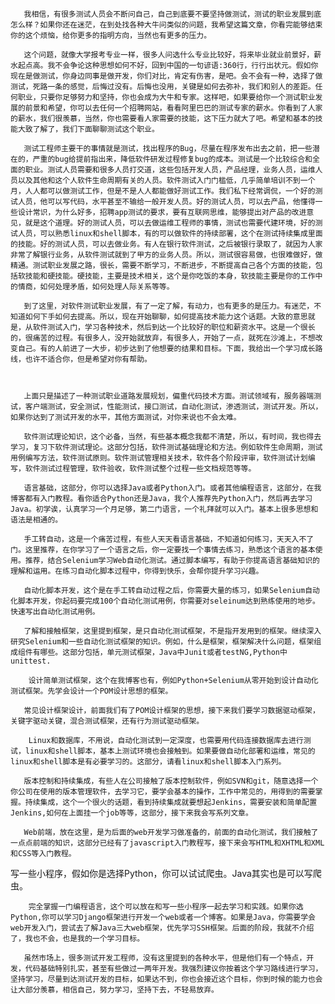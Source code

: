        我相信，有很多测试人员会不断问自己，自己到底要不要坚持做测试，测试的职业发展到底怎么样？如果你还在迷茫，在到处找各种大牛问类似的问题，我希望这篇文章，你看完能够结束你的这个烦恼，给你更多的指明方向，当然也有更多的压力。
    
       这个问题，就像大学报考专业一样，很多人问选什么专业比较好，将来毕业就业前景好，薪水起点高。我不会争论这种思想如何不好，回到中国的一句谚语:360行，行行出状元。假如你现在是做测试，你身边同事是做开发，你们对比，肯定有伤害，是吧。会不会有一种，选择了做测试，死路一条的感觉，后悔过没有。后悔也没用，关键是如何去弥补，我们和别人的差距。任何职业，只要你足够努力和坚持，你也会成为大牛和专家。这样吧，如果要给你一个测试职业发展的前景和希望，你可以去任何一个招聘网站，看看阿里巴巴的测试专家的薪水。你看到了人家的薪水，我们很羡慕，当然，你也需要看人家需要的技能，这下压力就大了吧。希望和基本的技能大致了解了，我们下面聊聊测试这个职业。
    
       测试工程师主要干的事情就是测试，找出程序的Bug，尽量在程序发布出去之前，把一些潜在的，严重的bug给提前指出来，降低软件研发过程修复bug的成本。测试是一个比较综合和全面的职业。测试人员需要和很多人员打交道，这些包括开发人员，产品经理，业务人员，运维人员以及其他和这个人软件生命周期有关的人员。软件测试入门门槛低，几乎简单培训不到一个月，人人都可以做测试工作，但是不是人人都能做好测试工作。我们私下经常调侃，一个好的测试人员，他可以写代码，水平甚至不输给一般开发人员。好的测试人员，可以去产品，他懂得一些设计常识，为什么好多，招聘app测试的要求，要有互联网思维，能够提出对产品的改进意见，就是这个道理。好的测试人员，可以去做运维工程师的事情，测试也需要代建环境，好的测试人员，可以熟悉linux和shell脚本，有的可以做软件的持续部署，这个在测试持续集成里面的技能。好的测试人员，可以去做业务。有人在银行软件测试，之后被银行录取了，就因为人家非常了解银行业务，从软件测试就到了甲方的业务人员。所以，测试很容易做，也很难做好，做精通。测试职业发展之路，很长，需要不断学习，不断进步，不断提高自己各个方面的技能，包括软技能和硬技能。硬技能，主要是技术相关，这个是你吃饭的本身，软技能主要是你的工作中的情商，如何处理矛盾，如何处理人际关系等等。
    
       到了这里，对软件测试职业发展，有了一定了解，有动力，也有更多的是压力。有迷茫，不知道如何下手如何去提高。所以，现在开始聊聊，如何提高技术能力这个话题。大致的意思就是，从软件测试入门，学习各种技术，然后到达一个比较好的职位和薪资水平。这是一个很长的，很痛苦的过程。有很多人，没开始就放弃，有很多人，开始了一点，就死在沙滩上，不想改变自己。有的人前进了一大步，初步达到了他想要的结果和目标。下面，我给出一个学习成长路线，也许不适合你，但是希望对你有帮助。



       上面只是描述了一种测试职业道路发展规划，偏重代码技术方面。测试领域有，服务器端测试，客户端测试，安全测试，性能测试，接口测试，自动化测试，渗透测试，测试开发。所以，如果你达到了测试开发的水平，其他方面测试，对你来说也不会太难。
    
       软件测试理论知识，这个必备，当然，有些基本概念我都不清楚，所以，有时间，我也得去学习，复习下软件测试理论。这部分包括，软件测试基础理论和方法。例如软件生命周期，测试用例编写方法，软件测试原则。软件测试管理相关技术，软件各个阶段评审，软件测试计划编写，软件测试过程管理，软件验收，软件测试整个过程一些文档规范等等。 
    
       语言基础，这部分，你可以选择Java或者Python入门。或者其他编程语言，这部分，在我博客都有入门教程。看你适合Python还是Java，我个人推荐先Python入门，然后再去学习Java。初学诶，认真学习一个月足够，第二门语言，一个礼拜就可以入门。基本上很多思想和语法是相通的。
    
       手工转自动，这是一个痛苦过程，有些人天天看语言基础，不知道如何练习，天天入不了门。这里推荐，在你学习了一个语言之后，你一定要找一个事情去练习，熟悉这个语言的基本使用。推荐，结合Selenium学习Web自动化测试。通过脚本编写，有助于你提高语言基础知识的理解和运用。在练习自动化脚本过程中，你得到快乐，会帮你提升学习兴趣。
    
       自动化脚本开发，这个是在手工转自动过程之后，你需要大量的练习，如果Selenium自动化脚本开发，你起码要完成100个自动化测试用例，你需要对seleinum达到熟练使用的地步。快速写出自动化测试用例。
    
       了解和接触框架，这里提到框架，是只自动化测试框架，不是指开发用到的框架。继续深入研究Selenium和一些自动化测试框架的知识。例如，什么是框架，框架解决什么问题，框架组成组件有哪些。这部分包括，单元测试框架，Java中Junit或者testNG,Python中unittest.
    
        设计简单测试框架，这个在我博客也有，例如Python+Selenium从零开始到设计自动化测试框架。先学会设计一个POM设计思想的框架。
    
       常见设计框架设计，前面我们有了POM设计框架的思想，接下来我们要学习数据驱动框架，关键字驱动关键，混合测试框架，还有行为测试驱动框架。
    
        Linux和数据库，不用说，自动化测试到一定深度，也需要用代码连接数据库去进行测试，linux和shell脚本，基本上测试环境也会接触到。如果要做自动化部署和运维，常见的linux和shell脚本是有必要学习的。这部分，请看linux和shell脚本入门系列。
    
       版本控制和持续集成，有些人在公司接触了版本控制软件，例如SVN和git，随意选择一个你公司在使用的版本管理软件，去学习它，要学会基本的操作，工作中常见的，用得到的需要掌握。持续集成，这个一个很火的话题，看到持续集成就要想起Jenkins，需要安装和简单配置Jenkins,如何在上面挂一个job等等，这部分，接下来我会写系列文章。
    
       Web前端，放在这里，是为后面的web开发学习做准备的，前面的自动化测试，我们接触了一点点前端的知识，这部分已经有了javascript入门教程写，接下来会写HTML和XHTML和XML和CSS等入门教程。

写一些小程序，假如你是选择Python，你可以试试爬虫。Java其实也是可以写爬虫。

        完全掌握一门编程语言，这个可以放在和写一些小程序一起去学习和实践。如果你选Python,你可以学习Django框架进行开发一个web或者一个博客。如果是Java，你需要学会web开发入门，尝试去了解Java三大web框架，优先学习SSH框架。后面的阶段，我就不介绍了，我也不会，也是我的一个学习目标。
    
       虽然市场上，很多测试开发工程师，没有这里提到的各种水平，但是他们有一个特点，开发，代码基础特别扎实，甚至有些做过一两年开发。我强烈建议你按着这个学习路线进行学习，坚持学习，尽量到达测试开发的目标，如果达不到，你也会接近这个目标，你到时候的能力也会让大部分羡慕，相信自己，努力学习，坚持下去，不轻易放弃。

